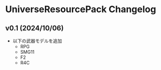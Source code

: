 # UniverseResourcePack Changelog

## v0.1 (2024/10/06)

- 以下の武器モデルを追加
  - RPG
  - SMG11
  - F2
  - R4C
